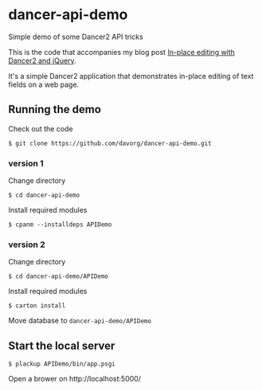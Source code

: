 # dancer-api-demo

Simple demo of some Dancer2 API tricks

This is the code that accompanies my blog post
[In-place editing with Dancer2 and jQuery](https://dev.to/davorg/in-place-editing-with-dancer2-and-jquery-efd).

It's a simple Dancer2 application that demonstrates in-place editing of text fields on a web page.

## Running the demo

Check out the code

    $ git clone https://github.com/davorg/dancer-api-demo.git
    
### version 1 
Change directory

    $ cd dancer-api-demo
    
Install required modules

    $ cpanm --installdeps APIDemo

### version 2
Change directory

    $ cd dancer-api-demo/APIDemo
    
Install required modules

    $ carton install
    
Move database to `dancer-api-demo/APIDemo`

## Start the local server
    $ plackup APIDemo/bin/app.psgi
    
Open a brower on http://localhost:5000/
